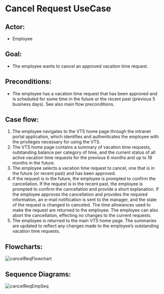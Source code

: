 # Cancel Request UseCase
## Actor: 
- Employee
## Goal: 
- The employee wants to cancel an approved vacation time request.
## Preconditions:
- The employee has a vacation time request that has been approved and is scheduled for some time in the future or the recent past (previous 5 business days). See also main flow preconditions.

## Case flow:
1. The employee navigates to the VTS home page through the intranet portal application, which identifies and authenticates the employee with the privileges necessary for using the VTS.
2. The VTS home page contains a summary of vacation time requests, outstanding balance per category of time, and the current status of all active vacation time requests for the previous 6 months and up to 18 months in the future.
3. The employee selects a vacation time request to cancel, one that is in the future (or recent past) and has been approved.
4. If the request is in the future, the employee is prompted to confirm the cancellation. If the request is in the recent past, the employee is prompted to confirm the cancellation and provide a short explanation. If the employee approves the cancellation and provides the required information, an e-mail notification is sent to the manager, and the state of the request is changed to canceled. The time allowances used to make the request are returned to the employee. The employee can also abort the cancellation, effecting no changes to the current requests.
5. The employee is returned to the main VTS home page. The summaries are updated to reflect any changes made to the employee’s outstanding vacation time requests.

## Flowcharts:
![cancelReqFlowchart](https://github.com/AbdoAyman753/VTS/assets/49798366/5ccca1f7-1f25-4382-b868-c6daa8c18f87)

## Sequence Diagrams:
![cancelReqEmpSeq](https://github.com/AbdoAyman753/VTS/assets/49798366/e51a7a4d-89f8-468d-97a9-a4963796ba9f)
